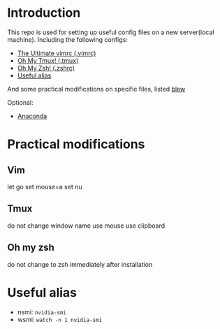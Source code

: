 # Introduction
This repo is used for setting up useful config files on a new server(local machine). Including the following configs:
- [The Ultimate vimrc (.vimrc)](https://github.com/amix/vimrc)
- [Oh My Tmux! (.tmux)](https://github.com/gpakosz/.tmux)
- [Oh My Zsh! (.zshrc)](https://github.com/robbyrussell/oh-my-zsh)
- [Useful alias](#Useful-alias)

And some practical modifications on specific files, listed [blew](#Practical-modifications)

Optional:
- [Anaconda](https://www.anaconda.com/distribution/)


# Practical modifications
## Vim
let go 
set mouse=a
set nu

## Tmux
do not change window name
use mouse
use clipboard

## Oh my zsh
do not change to zsh immediately after installation 


# Useful alias
- nsmi: `nvidia-smi`
- wsmi: `watch -n 1 nvidia-smi`
